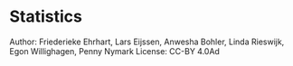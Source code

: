 Statistics
==========

Author: Friederieke Ehrhart, Lars Eijssen, Anwesha Bohler, Linda Rieswijk, Egon Willighagen, Penny Nymark
License: CC-BY 4.0Ad
